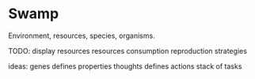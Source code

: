 # Swamp
Environment, resources, species, organisms. 

TODO:
display resources
resources consumption
reproduction strategies

ideas:
genes defines properties
thoughts defines actions
stack of tasks
